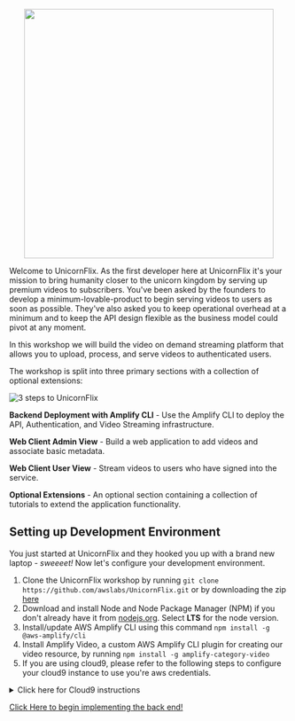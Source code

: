 <p align="center">
  <img src="https://www.amplify-video.com/unicornflix/logo.png" width="450">
</p>

Welcome to UnicornFlix. As the first developer here at UnicornFlix it's your mission to bring humanity closer to the unicorn kingdom by serving up premium videos to subscribers. You've been asked by the founders to develop a minimum-lovable-product to begin serving videos to users as soon as possible. They've also asked you to keep operational overhead at a minimum and to keep the API design flexible as the business model could pivot at any moment.

In this workshop we will build the video on demand streaming platform that allows you to upload, process, and serve videos to authenticated users.

The workshop is split into three primary sections with a collection of optional extensions:

![3 steps to UnicornFlix](https://www.amplify-video.com/unicornflix/steps.png)

**Backend Deployment with Amplify CLI** - Use the Amplify CLI to deploy the API, Authentication, and Video Streaming infrastructure.

**Web Client Admin View** - Build a web application to add videos and associate basic metadata.

**Web Client User View** - Stream videos to users who have signed into the service.

**Optional Extensions** - An optional section containing a collection of tutorials to extend the application functionality.

## Setting up Development Environment

You just started at UnicornFlix and they hooked you up with a brand new laptop - _sweeeet!_ Now let's configure your development environment. 

1. Clone the UnicornFlix workshop by running `git clone https://github.com/awslabs/UnicornFlix.git` or by downloading the zip [here](https://github.com/awslabs/unicornflix/archive/master.zip)
1. Download and install Node and Node Package Manager (NPM) if you don't already have it from [nodejs.org](https://nodejs.org/en/download/). Select **LTS** for the node version.
1. Install/update AWS Amplify CLI using this command `npm install -g @aws-amplify/cli`
1. Install Amplify Video, a custom AWS Amplify CLI plugin for creating our video resource, by running `npm install -g amplify-category-video`
1. If you are using cloud9, please refer to the following steps to configure your cloud9 instance to use you're aws credentials.
  <details>
        <summary>Click here for Cloud9 instructions</summary>
  
  1. To create and connect to a new Cloud9 instance, follow these links.
      1. https://docs.aws.amazon.com/cloud9/latest/user-guide/create-environment-main.html
      1. https://docs.aws.amazon.com/cloud9/latest/user-guide/open-environment.html
  1. Once you have opened the IDE, click into the terminal in the bottom center of the screen and proceed with setting up your development environment.
  1. Create the ~/.aws/config file on your cloud9 instance
  1. Copy the contents in the ~/.aws/credentials into the ~/.aws/config file; then when you run amplify init, you will see the option to select the profiles in the ~/.aws/config file. 

  You can copy the below example if you want to use a different set of access keys.
  ```
  [default]
  aws_access_key_id=<access key id>
  aws_secret_access_key=<secret access key>
  aws_session_token=<optional session token for temp credentials>
  region=<region, such as 'us-west-2'>
  ```
 
  </details>

[Click Here to begin implementing the back end!](./documentation/Backend.md)
